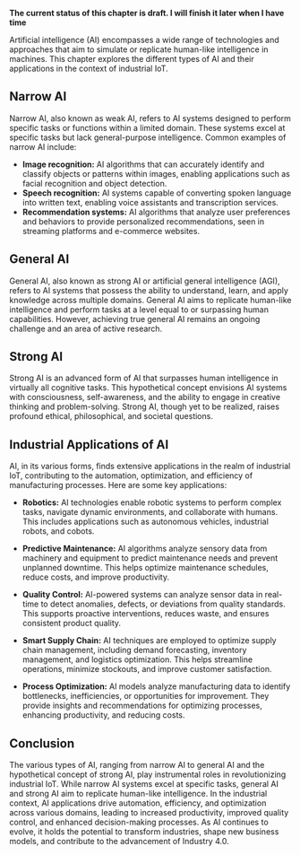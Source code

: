 **The current status of this chapter is draft. I will finish it later when I have time**

Artificial intelligence (AI) encompasses a wide range of technologies and approaches that aim to simulate or replicate human-like intelligence in machines. This chapter explores the different types of AI and their applications in the context of industrial IoT.

Narrow AI
---------

Narrow AI, also known as weak AI, refers to AI systems designed to perform specific tasks or functions within a limited domain. These systems excel at specific tasks but lack general-purpose intelligence. Common examples of narrow AI include:

* **Image recognition:** AI algorithms that can accurately identify and classify objects or patterns within images, enabling applications such as facial recognition and object detection.
* **Speech recognition:** AI systems capable of converting spoken language into written text, enabling voice assistants and transcription services.
* **Recommendation systems:** AI algorithms that analyze user preferences and behaviors to provide personalized recommendations, seen in streaming platforms and e-commerce websites.

General AI
----------

General AI, also known as strong AI or artificial general intelligence (AGI), refers to AI systems that possess the ability to understand, learn, and apply knowledge across multiple domains. General AI aims to replicate human-like intelligence and perform tasks at a level equal to or surpassing human capabilities. However, achieving true general AI remains an ongoing challenge and an area of active research.

Strong AI
---------

Strong AI is an advanced form of AI that surpasses human intelligence in virtually all cognitive tasks. This hypothetical concept envisions AI systems with consciousness, self-awareness, and the ability to engage in creative thinking and problem-solving. Strong AI, though yet to be realized, raises profound ethical, philosophical, and societal questions.

Industrial Applications of AI
-----------------------------

AI, in its various forms, finds extensive applications in the realm of industrial IoT, contributing to the automation, optimization, and efficiency of manufacturing processes. Here are some key applications:

* **Robotics:** AI technologies enable robotic systems to perform complex tasks, navigate dynamic environments, and collaborate with humans. This includes applications such as autonomous vehicles, industrial robots, and cobots.

* **Predictive Maintenance:** AI algorithms analyze sensory data from machinery and equipment to predict maintenance needs and prevent unplanned downtime. This helps optimize maintenance schedules, reduce costs, and improve productivity.

* **Quality Control:** AI-powered systems can analyze sensor data in real-time to detect anomalies, defects, or deviations from quality standards. This supports proactive interventions, reduces waste, and ensures consistent product quality.

* **Smart Supply Chain:** AI techniques are employed to optimize supply chain management, including demand forecasting, inventory management, and logistics optimization. This helps streamline operations, minimize stockouts, and improve customer satisfaction.

* **Process Optimization:** AI models analyze manufacturing data to identify bottlenecks, inefficiencies, or opportunities for improvement. They provide insights and recommendations for optimizing processes, enhancing productivity, and reducing costs.

Conclusion
----------

The various types of AI, ranging from narrow AI to general AI and the hypothetical concept of strong AI, play instrumental roles in revolutionizing industrial IoT. While narrow AI systems excel at specific tasks, general AI and strong AI aim to replicate human-like intelligence. In the industrial context, AI applications drive automation, efficiency, and optimization across various domains, leading to increased productivity, improved quality control, and enhanced decision-making processes. As AI continues to evolve, it holds the potential to transform industries, shape new business models, and contribute to the advancement of Industry 4.0.
